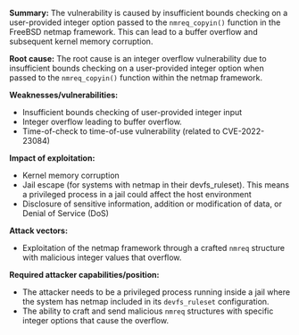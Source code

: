 **Summary:**
The vulnerability is caused by insufficient bounds checking on a user-provided integer option passed to the `nmreq_copyin()` function in the FreeBSD netmap framework. This can lead to a buffer overflow and subsequent kernel memory corruption.

**Root cause:**
The root cause is an integer overflow vulnerability due to insufficient bounds checking on a user-provided integer option when passed to the `nmreq_copyin()` function within the netmap framework.

**Weaknesses/vulnerabilities:**
- Insufficient bounds checking of user-provided integer input
- Integer overflow leading to buffer overflow.
- Time-of-check to time-of-use vulnerability (related to CVE-2022-23084)

**Impact of exploitation:**
- Kernel memory corruption
- Jail escape (for systems with netmap in their devfs\_ruleset). This means a privileged process in a jail could affect the host environment
- Disclosure of sensitive information, addition or modification of data, or Denial of Service (DoS)

**Attack vectors:**
- Exploitation of the netmap framework through a crafted `nmreq` structure with malicious integer values that overflow.

**Required attacker capabilities/position:**
- The attacker needs to be a privileged process running inside a jail where the system has netmap included in its `devfs_ruleset` configuration.
- The ability to craft and send malicious `nmreq` structures with specific integer options that cause the overflow.